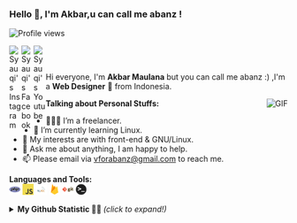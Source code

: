### Hello 👋, I'm Akbar,u can call me abanz !

![Profile views](https://gpvc.arturio.dev/abanz)


<a href="https://www.instagram.com/abanz.lvn/?hl=id">
  <img align="left" alt="Syauqi's Instagram" width="22px" src="https://cdn.jsdelivr.net/npm/simple-icons@v3/icons/instagram.svg" />
</a>
<a href="https://web.facebook.com/profile.php?id=100005076281014">
  <img align="left" alt="Syauqi's Facebook" width="22px" src="https://cdn.jsdelivr.net/npm/simple-icons@v3/icons/facebook.svg" />
</a>
<a href="https://www.youtube.com/channel/UCw0tfNiSEe8qOJmgzBdG88Q">
  <img align="left" alt="Syauqi's Youtube" width="22px" src="https://cdn.jsdelivr.net/npm/simple-icons@v3/icons/youtube.svg" />
</a>


<br />
<br />

Hi everyone, I'm **Akbar Maulana** but you can call me abanz :)  ,I'm a **Web Designer** 🚀 from Indonesia. 

  <img align="right" alt="GIF" src="https://camo.githubusercontent.com/4a1373646ed18da95a6d86d4131e0f4ead0236fd/68747470733a2f2f6d656469612e67697068792e636f6d2f6d656469612f38333648694a633770677a7938694e58436e2f67697068792e676966" />
  
  
  
**Talking about Personal Stuffs:**
- 👨🏽‍💻 I’m a freelancer.
- 🌱 I’m currently learning Linux.
- 🤔 My interests are with front-end & GNU/Linux.
- 💬 Ask me about anything, I am happy to help.
- 📫 Please email via vforabanz@gmail.com to reach me.


**Languages and Tools:**  
<code><img height="20" src="https://raw.githubusercontent.com/github/explore/80688e429a7d4ef2fca1e82350fe8e3517d3494d/topics/php/php.png"></code>
<code><img height="20" src="https://raw.githubusercontent.com/github/explore/80688e429a7d4ef2fca1e82350fe8e3517d3494d/topics/javascript/javascript.png"></code>
<code><img height="20" src="https://raw.githubusercontent.com/github/explore/80688e429a7d4ef2fca1e82350fe8e3517d3494d/topics/mysql/mysql.png"></code>
<code><img height="20" src="https://raw.githubusercontent.com/github/explore/80688e429a7d4ef2fca1e82350fe8e3517d3494d/topics/firebase/firebase.png"></code>
<code><img height="20" src="https://raw.githubusercontent.com/github/explore/80688e429a7d4ef2fca1e82350fe8e3517d3494d/topics/git/git.png"></code>
<code><img height="20" src="https://raw.githubusercontent.com/github/explore/80688e429a7d4ef2fca1e82350fe8e3517d3494d/topics/terminal/terminal.png"></code>



<details>
<summary> <b> My Github Statistic 🐱‍🏍 </b> <i>(click to expand!)</i> </summary>
  <br />
  
![Abanz's github stats](https://github-readme-stats.vercel.app/api?username=abanz)
 
  </details>




